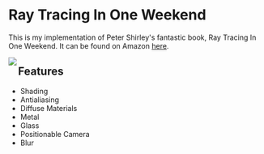 # Ray Tracing In One Weekend

This is my implementation of Peter Shirley's fantastic book, Ray Tracing In One Weekend. It can be found on Amazon [here](https://www.amazon.com/Ray-Tracing-Weekend-Minibooks-Book-ebook/dp/B01B5AODD8).

<img align="left" src="https://github.com/haywyre01/raytracinginoneweekend/edit/master/render1.png">

## Features

- Shading
- Antialiasing
- Diffuse Materials
- Metal
- Glass
- Positionable Camera
- Blur
